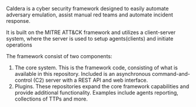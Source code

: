 Caldera is a cyber security framework designed to easily automate adversary emulation, assist manual red teams and automate incident response.

It is built on the MITRE ATT&CK framework and utilizes a client-server system, where the server is used to setup agents(clients) and initiate operations

The framework consist of two components:
1. The core system. This is the framework code, consisting of what is available in this repository. Included is an asynchronous command-and-control (C2) server with a REST API and web interface.
2. Plugins. These repositories expand the core framework capabilities and provide additional functionality. Examples include agents reporting, collections of TTPs and more.